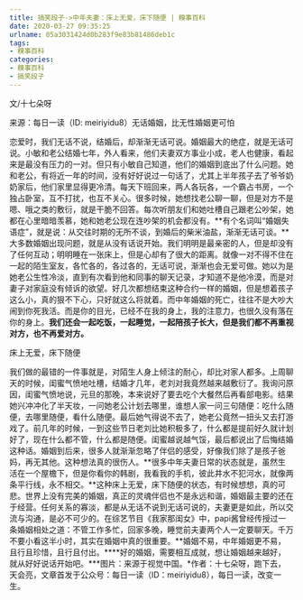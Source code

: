 ```yaml
---
title: 搞笑段子->中年夫妻：床上无爱，床下随便 | 糗事百科
date: 2020-03-27 09:35:25
urlname: 05a3031424d0b283f9e83b81486deb1c
tags: 
- 糗事百科
categories:
- 糗事百科
- 搞笑段子
---
```

文/十七朵呀

来源：每日一读（ID: meiriyidu8）无话婚姻，比无性婚姻更可怕

恋爱时，我们无话不说，结婚后，却渐渐无话可说。婚姻最大的绝症，就是无话可说。小敏和老公结婚七年，外人看来，他们夫妻双方事业小成，老人也健康，看起来是最没有压力的一对。但只有小敏自己知道，他们的婚姻到底出了什么问题。她和老公，有将近一年的时间，没有好好说过一句话了，尤其上半年孩子去了爷爷奶奶家后，他们家里显得更冷清。每天下班回来，两人各玩各，一个霸占书房，一个独占卧室，互不打扰，也互不关心。很多时候，她想找老公聊一聊，但是对方不是嗯、哦之类的敷衍，就是干脆不回答。每次听朋友们和她吐槽自己跟老公吵架，她都在心里暗暗羡慕，她和她老公现在连吵架的机会都没有。**有个名词叫“婚姻失语症”，就是说：从交往时期的无所不谈，到婚后的柴米油盐，渐渐无话可谈。**大多数婚姻出现问题，就是从没有话说开始。我们明明是最亲密的人，但是却没有了任何互动；明明睡在一张床上，但是心却有了很大的距离。就像一对不得不住在一起的陌生室友，各忙各的，各过各的，无话可说，渐渐也会无爱可做。她以为是她老公生性冷淡，直到有次看到他和同事的聊天记录，才知道不是他冷漠，而是对妻子对家庭没有倾诉的欲望。好几次都想结束这种合约一样的婚姻，但是想着孩子这么小，真的狠不下心，只好就这么将就着。而中年婚姻的死亡，往往不是大吵大闹到你死我活。而是你的目光，已经不在我的身上，我的注意力，也很久没有落在你的身上。**我们还会一起吃饭，一起睡觉，一起陪孩子长大，但是我们都不再重视对方，也不再爱对方。**

床上无爱，床下随便

我们做的最错的一件事就是，对陌生人身上倾注的耐心，却比对家人都多。上周聊天的时候，闺蜜气愤地吐槽，结婚才几年，老刘对我竟然越来越敷衍了。我询问原因，闺蜜气愤地说，元旦的那晚，本来说好了要去吃个大餐然后再看部电影。结果她兴冲冲化了半天妆，一问她老公计划去哪里，谁想人家一问三句随便：吃什么随便，去哪里随便，看什么随便。最后她气得说不去了，她老公竟然一扭头又去打游戏了。前几年的时候，一到这些节日老刘比她积极多了，什么都是提前好久就计划好了，现在什么都不管，什么都是随便。闺蜜越说越气馁，最后都说出了后悔结婚这种话。婚姻到后来，很多人就渐渐忽略了伴侣的感受，好像我们除了是孩子爸妈，再无其他。这种想法真的很伤人。**很多中年夫妻日常的状态就是，虽然生活在一个屋檐下，但是你看你的韩剧，我看我的手机，彼此井水不犯河水，就像两条平行线，永不相交。**这种床上无爱，床下随便的状态，有时候想想，真的可悲。世界上没有完美的婚姻，真正的灵魂伴侣也不是永远和谐，婚姻最主要的还在于经营。任何关系的寡淡，都是从无话不说到无话可说的，夫妻更是如此，所以交流与沟通，是必不可少的。在综艺节目《我家那闺女》中，papi酱曾经传授过一条婚姻相处之道：不管工作多忙，回家多晚，睡觉前夫妻两个人一定要聊天。千万不要小看这半小时，其实在婚姻中真的很重要。**婚姻不易，中年婚姻更不易，且行且珍惜，且行且付出。****好的婚姻，需要相互成就，想让婚姻越来越好，就从好好说话开始吧。***图片：来源于视觉中国。*作者：十七朵呀，跑下去，天会亮，文章首发于公众号：每日一读（ID：meiriyidu8），每日一读，改变一生。



